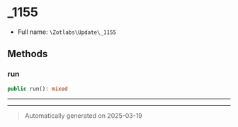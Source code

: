 
# _1155





* Full name: `\Zotlabs\Update\_1155`




## Methods


### run



```php
public run(): mixed
```












***


***
> Automatically generated on 2025-03-19
